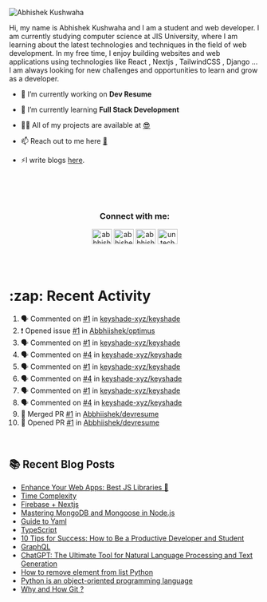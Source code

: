 <!-- <img src="./profileheader.png"> -->

![Abhishek Kushwaha](https://wiidgets.vercel.app/api/banner?title=Abhishek%20Kushwaha&bio=Code%20|%20Community%20|%20Music&twitter=abbhishekstwt)

<!-- <h1 align="center"> <img src="https://c.tenor.com/HO7EBVsu04oAAAAi/pikachu-pokemon.gif" width="50"> I'm Abhishek Kushwaha <img src="https://cdn.discordapp.com/emojis/852778687958482944.gif?v=1" width="50"></h1>
<p align="center">
  <img src="https://readme-typing-svg.herokuapp.com?color=00FFFF&width=380&height=45&lines=UG+at+JIS+UNIVERSITY;GDSC+Lead+22;Discord+Bot+Developer;Full+Stack+Developer;Open-Source+Enthusiast;Nice+To+Meet+You+...;&center=true">
  </p>




 -->
Hi, my name is Abhishek Kushwaha and I am a student and web developer.
I am currently studying computer science at JIS University, where I am learning about the latest technologies and techniques in the field of web development.
In my free time, I enjoy building websites and web applications using technologies like React , Nextjs , TailwindCSS , Django ... I am always looking for new challenges and opportunities to learn and grow as a developer.


- 🔭 I’m currently working on **Dev Resume**

- 🌱 I’m currently learning **Full Stack Development**

- 👨‍💻 All of my projects are available at [😎](https://github.com/Abbhiishek)

- 📫 Reach out to me here **[📧](abhishekkushwaha1479@gmail.com)**

- ⚡I write blogs [here](https://dev.to/abbhiishek).

<br>
<br>
<br>

<h3  align="center">Connect with me:</h3>
<p  align="center">
<a href="https://twitter.com/abbhishek_k" target="blank"><img align="center" src="https://raw.githubusercontent.com/rahuldkjain/github-profile-readme-generator/master/src/images/icons/Social/twitter.svg" alt="abbhishek_k" height="30" width="40" /></a>
<a href="https://linkedin.com/in/abhishek-kushwaha-653a74213/" target="blank"><img align="center" src="https://raw.githubusercontent.com/rahuldkjain/github-profile-readme-generator/master/src/images/icons/Social/linked-in-alt.svg" alt="abhishek-kushwaha-653a74213/" height="30" width="40" /></a>
<a href="https://instagram.com/abbhishek_k" target="blank"><img align="center" src="https://raw.githubusercontent.com/rahuldkjain/github-profile-readme-generator/master/src/images/icons/Social/instagram.svg" alt="abbhishek_k" height="30" width="40" /></a>
<a href="https://www.youtube.com/c/UCDV_cwac9byivL5hvpU9mHQ" target="blank"><img align="center" src="https://raw.githubusercontent.com/rahuldkjain/github-profile-readme-generator/master/src/images/icons/Social/youtube.svg" alt="untechnicaltech" height="30" width="40" /></a>

</p>
<br>
<br>
<h1>:zap: Recent Activity</h1>

<!--START_SECTION:activity-->
1. 🗣 Commented on [#1](https://github.com/keyshade-xyz/keyshade/issues/1#issuecomment-1869960723) in [keyshade-xyz/keyshade](https://github.com/keyshade-xyz/keyshade)
2. ❗ Opened issue [#1](https://github.com/Abbhiishek/optimus/issues/1) in [Abbhiishek/optimus](https://github.com/Abbhiishek/optimus)
3. 🗣 Commented on [#1](https://github.com/keyshade-xyz/keyshade/issues/1#issuecomment-1869917076) in [keyshade-xyz/keyshade](https://github.com/keyshade-xyz/keyshade)
4. 🗣 Commented on [#4](https://github.com/keyshade-xyz/keyshade/issues/4#issuecomment-1869916199) in [keyshade-xyz/keyshade](https://github.com/keyshade-xyz/keyshade)
5. 🗣 Commented on [#1](https://github.com/keyshade-xyz/keyshade/issues/1#issuecomment-1869915614) in [keyshade-xyz/keyshade](https://github.com/keyshade-xyz/keyshade)
6. 🗣 Commented on [#4](https://github.com/keyshade-xyz/keyshade/issues/4#issuecomment-1869248756) in [keyshade-xyz/keyshade](https://github.com/keyshade-xyz/keyshade)
7. 🗣 Commented on [#1](https://github.com/keyshade-xyz/keyshade/issues/1#issuecomment-1869243224) in [keyshade-xyz/keyshade](https://github.com/keyshade-xyz/keyshade)
8. 🗣 Commented on [#4](https://github.com/keyshade-xyz/keyshade/issues/4#issuecomment-1869242628) in [keyshade-xyz/keyshade](https://github.com/keyshade-xyz/keyshade)
9. 🎉 Merged PR [#1](https://github.com/Abbhiishek/devresume/pull/1) in [Abbhiishek/devresume](https://github.com/Abbhiishek/devresume)
10. 💪 Opened PR [#1](https://github.com/Abbhiishek/devresume/pull/1) in [Abbhiishek/devresume](https://github.com/Abbhiishek/devresume)
<!--END_SECTION:activity-->

<br>

  
## :books: Recent Blog Posts

<!-- BLOG-POST-LIST:START -->
- [Enhance Your Web Apps: Best JS Libraries 🔧](https://dev.to/abbhiishek/enhance-your-web-apps-best-js-libraries-1a3f)
- [Time Complexity](https://dev.to/abbhiishek/time-complexity-41a1)
- [Firebase + Nextjs](https://dev.to/abbhiishek/firebase-nextjs-511a)
- [Mastering MongoDB and Mongoose in Node.js](https://dev.to/abbhiishek/mastering-mongodb-and-mongoose-in-nodejs-1be5)
- [Guide to Yaml](https://dev.to/abbhiishek/guide-to-yaml-339b)
- [TypeScript](https://dev.to/abbhiishek/typescript-3abm)
- [10 Tips for Success: How to Be a Productive Developer and Student](https://dev.to/abbhiishek/10-tips-for-success-how-to-be-a-productive-developer-and-student-440f)
- [GraphQL](https://dev.to/abbhiishek/graphql-2hc2)
- [ChatGPT: The Ultimate Tool for Natural Language Processing and Text Generation](https://dev.to/abbhiishek/chatgpt-the-ultimate-tool-for-natural-language-processing-and-text-generation-40ag)
- [How to remove element from list Python](https://dev.to/abbhiishek/how-to-remove-element-from-list-python-22d6)
- [Python is an object-oriented programming language](https://dev.to/abbhiishek/python-an-object-oriented-programming-language-2ob8)
- [Why and How Git ?](https://dev.to/abbhiishek/why-and-how-git--25cl)
<!-- BLOG-POST-LIST:END -->
